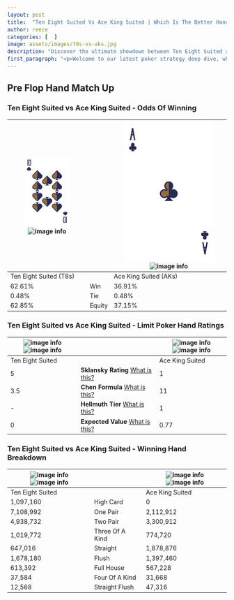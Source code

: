 ```yaml
---
layout: post
title:  "Ten Eight Suited Vs Ace King Suited | Which Is The Better Hand In Poker? A Complete Guide"
author: reece
categories: [  ]
image: assets/images/t8s-vs-aks.jpg
description: "Discover the ultimate showdown between Ten Eight Suited and Ace King Suited in poker! Uncover the odds, strategies, and scenarios where one hand triumphs over the other. Get ready to up your poker game with this thrilling analysis."
first_paragraph: "<p>Welcome to our latest poker strategy deep dive, where we're pitting two distinct hands against each other in a high-stakes showdown: Ten Eight Suited vs Ace King Suited.</p><p>In the dynamic world of poker, every decision counts, and knowing which hand holds the upper hand is key to your success at the table.</p><p>In this article, we'll dissect these two hands, explore the scenarios where one dominates the other, and equip you with the knowledge to make strategic choices that can tip the odds in your favor.</p><p>Get ready to unravel the intriguing dynamics of these poker hands and elevate your game to new heights.</p>"
---
```




[comment]: # (sp0)

## Pre Flop Hand Match Up

<div class="table hand-ratings" markdown="1"> 



### Ten Eight Suited vs Ace King Suited - Odds Of Winning


    
| ![image info](assets/images/hand1/T.png) ![image info](assets/images/hand1/8s.png) |  | ![image info](assets/images/hand2/A.png) ![image info](assets/images/hand2/Ks.png) |
| -------- | -------- | -------- |
| Ten Eight Suited (T8s) |  | Ace King Suited (AKs) |
| 62.61% | Win | 36.91% |
| 0.48% | Tie | 0.48% |
| 62.85% | Equity | 37.15% |




[comment]: # (sp1)



### Ten Eight Suited vs Ace King Suited - Limit Poker Hand Ratings


    
| ![image info](https://www.riverpairs.com/assets/images/hand1/T.png) ![image info](https://www.riverpairs.com/assets/images/hand1/8s.png) |  | ![image info](https://www.riverpairs.com/assets/images/hand2/A.png) ![image info](https://www.riverpairs.com/assets/images/hand2/Ks.png) |
| -------- | -------- | -------- |
| Ten Eight Suited |  | Ace King Suited |
| 5 | **Sklansky Rating** [What is this?](/sklansky-rating-explained) | 1 |
| 3.5 | **Chen Formula** [What is this?](/chen-formula-explained) | 11 |
| - | **Hellmuth Tier** [What is this?](/Hellmuth-tier-explained) | 1 |
| 0 | **Expected Value** [What is this?](/expected-value-explained) | 0.77 |




[comment]: # (sp2)



### Ten Eight Suited vs Ace King Suited - Winning Hand Breakdown


    
| ![image info](https://www.riverpairs.com/assets/images/hand1/T.png) ![image info](https://www.riverpairs.com/assets/images/hand1/8s.png) |  | ![image info](https://www.riverpairs.com/assets/images/hand2/A.png) ![image info](https://www.riverpairs.com/assets/images/hand2/Ks.png) |
| -------- | -------- | -------- |
| Ten Eight Suited |  | Ace King Suited |
| 1,097,160 | High Card | 0 |
| 7,108,992 | One Pair | 2,112,912 |
| 4,938,732 | Two Pair | 3,300,912 |
| 1,019,772 | Three Of A Kind | 774,720 |
| 647,016 | Straight | 1,878,876 |
| 1,678,180 | Flush | 1,397,460 |
| 613,392 | Full House | 567,228 |
| 37,584 | Four Of A Kind | 31,668 |
| 12,568 | Straight Flush | 47,316 |




[comment]: # (sp3)



</div>

[comment]: # (sp4)



[comment]: # (sp5)


